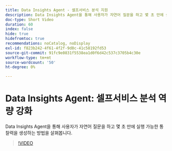 ```yaml
---
title: Data Insights Agent - 셀프서비스 분석 지원
description: Data Insights Agent을 통해 사용자가 자연어 질문을 하고 몇 초 만에 실행 가능한 통찰력을 생성하는 방법을 살펴봅니다.
doc-type: Short Video
duration: 60
index: false
hide: true
hidefromtoc: true
recommendations: noCatalog, noDisplay
exl-id: f823b242-4f61-4f2f-9d8c-41c58192fd53
source-git-commit: 91fc9e0831f5538ea1d0f6d42c537c3705b4c30e
workflow-type: tm+mt
source-wordcount: '50'
ht-degree: 0%

---
```


# Data Insights Agent: 셀프서비스 분석 역량 강화

Data Insights Agent을 통해 사용자가 자연어 질문을 하고 몇 초 만에 실행 가능한 통찰력을 생성하는 방법을 살펴봅니다.

<!-- 62_S106_3442453_59_data-insights-agent-empowering-selfservice-analytics -->
>[!VIDEO](https://video.tv.adobe.com/v/3458304/?learn=on&enablevpops=true)
